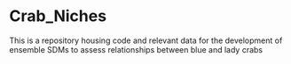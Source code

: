 # Crab_Niches
This is a repository housing code and relevant data for the development of ensemble SDMs to assess relationships between blue and lady crabs

